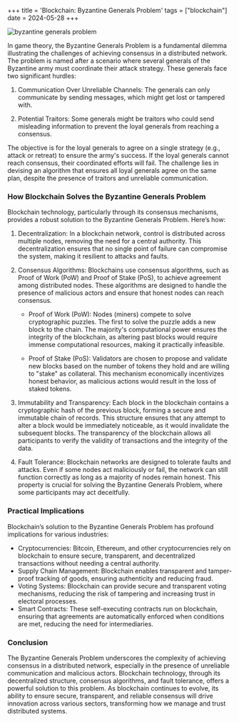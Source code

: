 +++
title = 'Blockchain: Byzantine Generals Problem'
tags = ["blockchain"]
date = 2024-05-28
+++

![byzantine generals problem](../../byzantine-generals-problem.jpg)

In game theory, the Byzantine Generals Problem is a fundamental dilemma illustrating the challenges of achieving consensus in a distributed network. The problem is named after a scenario where several generals of the Byzantine army must coordinate their attack strategy. These generals face two significant hurdles:

1. Communication Over Unreliable Channels: The generals can only communicate by sending messages, which might get lost or tampered with.

2. Potential Traitors: Some generals might be traitors who could send misleading information to prevent the loyal generals from reaching a consensus.

The objective is for the loyal generals to agree on a single strategy (e.g., attack or retreat) to ensure the army's success. If the loyal generals cannot reach consensus, their coordinated efforts will fail. The challenge lies in devising an algorithm that ensures all loyal generals agree on the same plan, despite the presence of traitors and unreliable communication.

### How Blockchain Solves the Byzantine Generals Problem
Blockchain technology, particularly through its consensus mechanisms, provides a robust solution to the Byzantine Generals Problem. Here’s how:

1. Decentralization: In a blockchain network, control is distributed across multiple nodes, removing the need for a central authority. This decentralization ensures that no single point of failure can compromise the system, making it resilient to attacks and faults.

2. Consensus Algorithms: Blockchains use consensus algorithms, such as Proof of Work (PoW) and Proof of Stake (PoS), to achieve agreement among distributed nodes. These algorithms are designed to handle the presence of malicious actors and ensure that honest nodes can reach consensus.

    - Proof of Work (PoW): Nodes (miners) compete to solve cryptographic puzzles. The first to solve the puzzle adds a new block to the chain. The majority's computational power ensures the integrity of the blockchain, as altering past blocks would require immense computational resources, making it practically infeasible.

    - Proof of Stake (PoS): Validators are chosen to propose and validate new blocks based on the number of tokens they hold and are willing to "stake" as collateral. This mechanism economically incentivizes honest behavior, as malicious actions would result in the loss of staked tokens.

3. Immutability and Transparency: Each block in the blockchain contains a cryptographic hash of the previous block, forming a secure and immutable chain of records. This structure ensures that any attempt to alter a block would be immediately noticeable, as it would invalidate the subsequent blocks. The transparency of the blockchain allows all participants to verify the validity of transactions and the integrity of the data.

4. Fault Tolerance: Blockchain networks are designed to tolerate faults and attacks. Even if some nodes act maliciously or fail, the network can still function correctly as long as a majority of nodes remain honest. This property is crucial for solving the Byzantine Generals Problem, where some participants may act deceitfully.

### Practical Implications

Blockchain’s solution to the Byzantine Generals Problem has profound implications for various industries:

- Cryptocurrencies: Bitcoin, Ethereum, and other cryptocurrencies rely on blockchain to ensure secure, transparent, and decentralized transactions without needing a central authority.
- Supply Chain Management: Blockchain enables transparent and tamper-proof tracking of goods, ensuring authenticity and reducing fraud.
- Voting Systems: Blockchain can provide secure and transparent voting mechanisms, reducing the risk of tampering and increasing trust in electoral processes.
- Smart Contracts: These self-executing contracts run on blockchain, ensuring that agreements are automatically enforced when conditions are met, reducing the need for intermediaries.

### Conclusion

The Byzantine Generals Problem underscores the complexity of achieving consensus in a distributed network, especially in the presence of unreliable communication and malicious actors. Blockchain technology, through its decentralized structure, consensus algorithms, and fault tolerance, offers a powerful solution to this problem. As blockchain continues to evolve, its ability to ensure secure, transparent, and reliable consensus will drive innovation across various sectors, transforming how we manage and trust distributed systems.